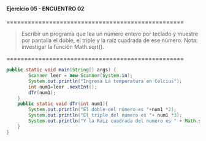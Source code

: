 #### Ejercicio 05 - ENCUENTRO 02
==================================================
> Escribir un programa que lea un número entero por teclado y muestre por pantalla el doble, el triple y la raíz cuadrada de ese número. Nota: investigar la función
Math.sqrt().

==================================================
```java
public static void main(String[] args) {
        Scanner leer = new Scanner(System.in);
        System.out.println("Ingresa La temperatura en Celcius");
        int num1=leer .nextInt();
        dTr(num1);
    }
    public static void dTr(int num1){
        System.out.println("El doble del número es "+num1 *2);
        System.out.println("El triple del numero es "+ num1 *3);
        System.out.println("Y la Raiz cuadrada del numero es " + Math.sqrt(num1));
    }
}
```


